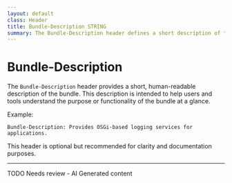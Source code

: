 ```yaml
---
layout: default
class: Header
title: Bundle-Description STRING
summary: The Bundle-Description header defines a short description of this bundle.. 
---
```


# Bundle-Description

The `Bundle-Description` header provides a short, human-readable description of the bundle. This description is intended to help users and tools understand the purpose or functionality of the bundle at a glance.

Example:

```
Bundle-Description: Provides OSGi-based logging services for applications.
```

This header is optional but recommended for clarity and documentation purposes.


<hr />
TODO Needs review - AI Generated content